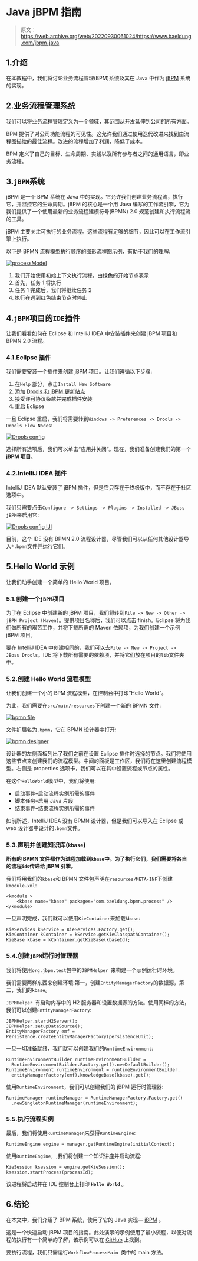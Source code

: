 # Java jBPM 指南

> 原文：<https://web.archive.org/web/20220930061024/https://www.baeldung.com/jbpm-java>

## 1.介绍

在本教程中，我们将讨论业务流程管理(BPM)系统及其在 Java 中作为 [jBPM](https://web.archive.org/web/20221205171457/https://docs.jboss.org/jbpm/release/7.20.0.Final/jbpm-docs/html_single/) 系统的实现。

## 2.业务流程管理系统

我们可以将[业务流程管理](https://web.archive.org/web/20221205171457/https://en.wikipedia.org/wiki/Business_process_management)定义为一个领域，其范围从开发延伸到公司的所有方面。

BPM 提供了对公司功能流程的可见性。这允许我们通过使用迭代改进来找到由流程图描绘的最佳流程。改进的流程增加了利润，降低了成本。

BPM 定义了自己的目标、生命周期、实践以及所有参与者之间的通用语言，即业务流程。

## 3.`jBPM`系统

jBPM 是一个 BPM 系统在 Java 中的实现。它允许我们创建业务流程流，执行它，并监控它的生命周期。jBPM 的核心是一个用 Java 编写的工作流引擎，它为我们提供了一个使用最新的业务流程建模符号(BPMN) 2.0 规范创建和执行流程流的工具。

jBPM 主要关注可执行的业务流程。这些流程有足够的细节，因此可以在工作流引擎上执行。

以下是 BPMN 流程模型执行顺序的图形流程图示例，有助于我们的理解:

[![processModel](img/6bb48610990a96e6825ef57226a37fd6.png)](/web/20221205171457/https://www.baeldung.com/wp-content/uploads/2019/04/processModel.jpg)

1.  我们开始使用初始上下文执行流程，由绿色的开始节点表示
2.  首先，任务 1 将执行
3.  任务 1 完成后，我们将继续任务 2
4.  执行在遇到红色结束节点时停止

## 4.`jBPM`项目的`IDE`插件

让我们看看如何在 Eclipse 和 IntelliJ IDEA 中安装插件来创建 jBPM 项目和 BPMN 2.0 流程。

### 4.1.Eclipse 插件

我们需要安装一个插件来创建 jBPM 项目。让我们遵循以下步骤:

1.  在`Help` 部分，点击`Install New Software`
2.  添加 [Drools 和 jBPM 更新站点](https://web.archive.org/web/20221205171457/https://docs.jbpm.org/7.64.0.Final/jbpm-docs/html_single/#jbpmreleasenotes)
3.  接受许可协议条款并完成插件安装
4.  重启 Eclipse

一旦 Eclipse 重启，我们将需要转到`Windows -> Preferences -> Drools -> Drools Flow Nodes`:

[![Drools config](img/9693382b3d16828716a7dc9a743d49e6.png)](/web/20221205171457/https://www.baeldung.com/wp-content/uploads/2019/04/Drools-config.jpg)

选择所有选项后，我们可以单击“应用并关闭”。现在，我们准备创建我们的第一个 **jBPM 项目**。

### 4.2.IntelliJ IDEA 插件

IntelliJ IDEA 默认安装了 jBPM 插件，但是它只存在于终极版中，而不存在于社区选项中。

我们只需要点击`Configure -> Settings -> Plugins -> Installed -> JBoss jBPM`来启用它:

[![Drools config IJI](img/3ea5018328bd329ac1de41dc8701b506.png)](/web/20221205171457/https://www.baeldung.com/wp-content/uploads/2019/04/Drools-config-IJI.jpg)

目前，这个 IDE 没有 BPMN 2.0 流程设计器，尽管我们可以从任何其他设计器导入`*.bpmn`文件并运行它们。

## 5.Hello World 示例

让我们动手创建一个简单的 Hello World 项目。

### 5.1.创建一个`jBPM`项目

为了在 Eclipse 中创建新的 jBPM 项目，我们将转到`File -> New -> Other -> jBPM Project (Maven)`。提供项目名称后，我们可以点击 finish。Eclipse 将为我们做所有的艰苦工作，并将下载所需的 Maven 依赖项，为我们创建一个示例 jBPM 项目。

要在 IntelliJ IDEA 中创建相同的，我们可以去`File -> New -> Project -> JBoss Drools`。IDE 将下载所有需要的依赖项，并将它们放在项目的`lib`文件夹中。

### 5.2.创建 Hello World 流程模型

让我们创建一个小的 BPM 流程模型，在控制台中打印“Hello World”。

为此，我们需要在`src/main/resources`下创建一个新的 BPMN 文件:

[![bpmn file](img/9df0e10fbb297a26f23936684589603b.png)](/web/20221205171457/https://www.baeldung.com/wp-content/uploads/2019/04/bpmn-file.jpg)

文件扩展名为`.bpmn`，它在 BPMN 设计器中打开:

[![bpmn designer](img/064138cd53d14b90d7523b67021add74.png)](/web/20221205171457/https://www.baeldung.com/wp-content/uploads/2019/04/bpmn-designer.jpg)

设计器的左侧面板列出了我们之前在设置 Eclipse 插件时选择的节点。我们将使用这些节点来创建我们的流程模型。中间的面板是工作区，我们将在这里创建流程模型。右侧是 properties 选项卡，我们可以在其中设置流程或节点的属性。

在这个`HelloWorld`模型中，我们将使用:

*   启动事件–启动流程实例所需的事件
*   脚本任务–启用 Java 片段
*   结束事件–结束流程实例所需的事件

如前所述，IntelliJ IDEA 没有 BPMN 设计器，但是我们可以导入在 Eclipse 或 web 设计器中设计的`.bpmn`文件。

### 5.3.声明并创建知识库(`kbase`)

**所有的 BPMN 文件都作为进程加载到`kbase`中。为了执行它们，我们需要将各自的流程`ids`传递给 jBPM 引擎。**

我们将用我们的`kbase`和 BPMN 文件包声明在`resources/META-INF`下创建`kmodule.xml`:

```
<kmodule >
    <kbase name="kbase" packages="com.baeldung.bpmn.process" />
</kmodule>
```

一旦声明完成，我们就可以使用`KieContainer`来加载`kbase`:

```
KieServices kService = KieServices.Factory.get();
KieContainer kContainer = kService.getKieClasspathContainer();
KieBase kbase = kContainer.getKieBase(kbaseId);
```

### 5.4.创建`jBPM`运行时管理器

我们将使用`org.jbpm.test`包中的`JBPMHelper `来构建一个示例运行时环境。

我们需要两样东西来创建环境:第一，创建`EntityManagerFactory`的数据源，第二，我们的`kbase`。

`JBPMHelper `有启动内存中的 H2 服务器和设置数据源的方法。使用同样的方法，我们可以创建`EntityManagerFactory`:

```
JBPMHelper.startH2Server();
JBPMHelper.setupDataSource();
EntityManagerFactory emf = Persistence.createEntityManagerFactory(persistenceUnit);
```

一旦一切准备就绪，我们就可以创建我们的`RuntimeEnvironment`:

```
RuntimeEnvironmentBuilder runtimeEnvironmentBuilder = 
  RuntimeEnvironmentBuilder.Factory.get().newDefaultBuilder();
RuntimeEnvironment runtimeEnvironment = runtimeEnvironmentBuilder.
  entityManagerFactory(emf).knowledgeBase(kbase).get();
```

使用`RuntimeEnvironment`，我们可以创建我们的 jBPM 运行时管理器:

```
RuntimeManager runtimeManager = RuntimeManagerFactory.Factory.get()
  .newSingletonRuntimeManager(runtimeEnvironment);
```

### 5.5.执行流程实例

最后，我们将使用`RuntimeManager`来获得`RuntimeEngine`:

```
RuntimeEngine engine = manager.getRuntimeEngine(initialContext);
```

使用`RuntimeEngine, `,我们将创建一个知识讲座并启动流程:

```
KieSession ksession = engine.getKieSession();
ksession.startProcess(processId);
```

该进程将启动并在 IDE 控制台上打印 **`Hello World`** 。

## 6.结论

在本文中，我们介绍了 BPM 系统，使用了它的 Java 实现— [jBPM](https://web.archive.org/web/20221205171457/https://www.jbpm.org/) 。

这是一个快速启动 jBPM 项目的指南。此处演示的示例使用了最小流程，以便对流程的执行有一个简单的了解，该示例可以在 [GitHub](https://web.archive.org/web/20221205171457/https://github.com/eugenp/tutorials/tree/master/libraries-2) 上找到。

要执行流程，我们只需运行`WorkflowProcessMain `类中的 main 方法。